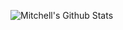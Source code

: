 ![Mitchell's Github Stats](https://github-readme-stats.vercel.app/api?username=TheEvilDev&show_icons=true&theme=dark)
